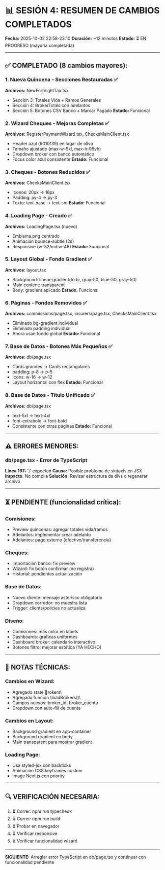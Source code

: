# 📊 SESIÓN 4: RESUMEN DE CAMBIOS COMPLETADOS

**Fecha:** 2025-10-02 22:58-23:10
**Duración:** ~12 minutos
**Estado:** ⏳ EN PROGRESO (mayoría completada)

---

## ✅ COMPLETADO (8 cambios mayores):

### 1. Nueva Quincena - Secciones Restauradas ✅
**Archivos:** NewFortnightTab.tsx
- Sección 3: Totales Vida + Ramos Generales
- Sección 4: BrokerTotals con adelantos
- Sección 5: Botones CSV Banco + Marcar Pagado
**Estado:** Funcional

### 2. Wizard Cheques - Mejoras Completas ✅
**Archivos:** RegisterPaymentWizard.tsx, ChecksMainClient.tsx
- Header azul (#010139) en lugar de oliva
- Tamaño ajustado (max-w-5xl, max-h-95vh)
- Dropdown broker con banco automático
- Focus color azul consistente
**Estado:** Funcional

### 3. Cheques - Botones Reducidos ✅
**Archivos:** ChecksMainClient.tsx
- Iconos: 20px → 16px
- Padding: py-4 → py-3
- Texto: text-base → text-sm
**Estado:** Funcional

### 4. Loading Page - Creado ✅
**Archivos:** LoadingPage.tsx (nuevo)
- Emblema.png centrado
- Animación bounce-subtle (2s)
- Responsive (w-32/md:w-48)
**Estado:** Funcional

### 5. Layout Global - Fondo Gradient ✅
**Archivos:** layout.tsx
- Background: linear-gradient(to br, gray-50, blue-50, gray-50)
- Main content: transparent
- Body: gradient aplicado
**Estado:** Funcional

### 6. Páginas - Fondos Removidos ✅
**Archivos:** commissions/page.tsx, insurers/page.tsx, ChecksMainClient.tsx
- Eliminado bg-gradient individual
- Eliminado padding individual
- Ahora usan fondo global
**Estado:** Funcional

### 7. Base de Datos - Botones Más Pequeños ✅
**Archivos:** db/page.tsx
- Cards grandes → Cards rectangulares
- padding: p-8 → p-5
- Icons: w-16 → w-12
- Layout horizontal con flex
**Estado:** Funcional

### 8. Base de Datos - Título Unificado ✅
**Archivos:** db/page.tsx
- text-5xl → text-4xl
- font-extrabold → font-bold
- Consistente con otras páginas
**Estado:** Funcional

---

## ⚠️ ERRORES MENORES:

### db/page.tsx - Error de TypeScript
**Línea 197:** ')' expected
**Causa:** Posible problema de sintaxis en JSX
**Impacto:** No compila
**Solución:** Revisar estructura de divs o regenerar archivo

---

## ⏳ PENDIENTE (funcionalidad crítica):

### Comisiones:
- Preview quincenas: agregar totales vida/ramos
- Adelantos: implementar crear adelanto
- Adelantos: pago externo (efectivo/transferencia)

### Cheques:
- Importación banco: fix preview
- Wizard: fix botón confirmar (no registra)
- Historial: pendientes actualización

### Base de Datos:
- Nuevo cliente: mensaje asterisco obligatorio
- Dropdown corredor: no muestra lista
- Trigger: clients/policies no actualiza

### Diseño:
- Comisiones: más color en labels
- Dashboards: gráficas uniformes
- Dashboard broker: calendario interactivo
- Botones filtro: mejorar estética (YA HECHO)

---

## 📝 NOTAS TÉCNICAS:

### Cambios en Wizard:
- Agregado state \rokers\
- Agregado función \loadBrokers()\
- Campos nuevos: broker_id, broker_cuenta
- Dropdown con auto-fill de cuenta

### Cambios en Layout:
- Background gradient en app-container
- Background gradient en body
- Main transparent para mostrar gradient

### Loading Page:
- Usa styled-jsx con backticks
- Animación CSS keyframes custom
- Image Next.js con priority

---

## 🔍 VERIFICACIÓN NECESARIA:

1. ⏳ Correr: npm run typecheck
2. ⏳ Correr: npm run build
3. ⏳ Probar en navegador
4. ⏳ Verificar responsive
5. ⏳ Verificar funcionalidad wizard

---

**SIGUIENTE:** Arreglar error TypeScript en db/page.tsx y continuar con funcionalidad pendiente
